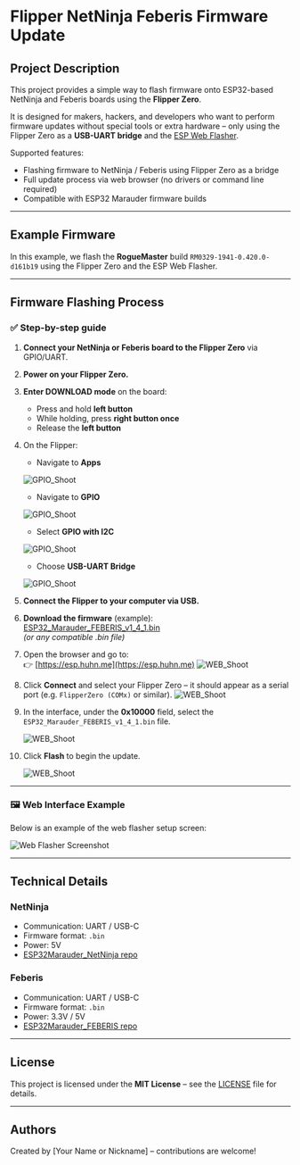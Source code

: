 # Flipper NetNinja Feberis Firmware Update

## Project Description

This project provides a simple way to flash firmware onto ESP32-based NetNinja and Feberis boards using the **Flipper Zero**.

It is designed for makers, hackers, and developers who want to perform firmware updates without special tools or extra hardware – only using the Flipper Zero as a **USB-UART bridge** and the [ESP Web Flasher](https://esp.huhn.me).

Supported features:
- Flashing firmware to NetNinja / Feberis using Flipper Zero as a bridge
- Full update process via web browser (no drivers or command line required)
- Compatible with ESP32 Marauder firmware builds

---

## Example Firmware

In this example, we flash the **RogueMaster** build `RM0329-1941-0.420.0-d161b19` using the Flipper Zero and the ESP Web Flasher.

---

## Firmware Flashing Process

### ✅ Step-by-step guide

1. **Connect your NetNinja or Feberis board to the Flipper Zero** via GPIO/UART.
2. **Power on your Flipper Zero.**
3. **Enter DOWNLOAD mode** on the board:
    - Press and hold **left button**
    - While holding, press **right button once**
    - Release the **left button**
4. On the Flipper:
    - Navigate to **Apps**
  
      
    ![GPIO_Shoot](Gfx/GPIO1.jpg)
    - Navigate to **GPIO**
      
    ![GPIO_Shoot](Gfx/GPIO2.jpg)
    - Select **GPIO with I2C**
      
    ![GPIO_Shoot](Gfx/GPIO3.jpg)
    - Choose **USB-UART Bridge**
      
    ![GPIO_Shoot](Gfx/GPIO4.jpg)

6. **Connect the Flipper to your computer via USB.**

7. **Download the firmware** (example):  
   [ESP32_Marauder_FEBERIS_v1_4_1.bin](https://github.com/bpmcircuits/ESP32Marauder_FEBERIS/releases)  
   *(or any compatible .bin file)*

8. Open the browser and go to:  
   👉 [https://esp.huhn.me](https://esp.huhn.me)
    ![WEB_Shoot](Gfx/WEB1.jpg)

10. Click **Connect** and select your Flipper Zero – it should appear as a serial port (e.g. `FlipperZero (COMx)` or similar).
    ![WEB_Shoot](Gfx/WEB2.jpg)

12. In the interface, under the **0x10000** field, select the `ESP32_Marauder_FEBERIS_v1_4_1.bin` file.

    
    ![WEB_Shoot](Gfx/WEB3.jpg)
14. Click **Flash** to begin the update.

    ![WEB_Shoot](Gfx/WEB4.jpg)

---

### 🖼️ Web Interface Example

Below is an example of the web flasher setup screen:

![Web Flasher Screenshot](Gfx/WEB1.jpg)

---

## Technical Details

### NetNinja

- Communication: UART / USB-C  
- Firmware format: `.bin`  
- Power: 5V  
- [ESP32Marauder_NetNinja repo](https://github.com/bpmcircuits/ESP32Marauder_NetNinja)

### Feberis

- Communication: UART / USB-C    
- Firmware format: `.bin`
- Power: 3.3V / 5V  
- [ESP32Marauder_FEBERIS repo](https://github.com/bpmcircuits/ESP32Marauder_FEBERIS)

---

## License

This project is licensed under the **MIT License** – see the [LICENSE](LICENSE) file for details.

---

## Authors

Created by [Your Name or Nickname] – contributions are welcome!

